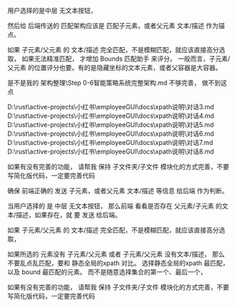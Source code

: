 用户选择的是中层 无文本按钮， 

然后给 后端传送的 匹配架构应该是 匹配子元素，或者父元素 文本/描述 作为锚点。

 如果 子元素/父元素 的 文本/描述 完全匹配，不是模糊匹配，就应该直接高分选取，
 如果无法精准匹配，
 才增加  Bounds 匹配助手 来评分。
一般而言，子元素/父元素 的位置评分也要。有的是隐藏坐标的文本元素，或者父容器是大容器。




是不是我的 架构整理\Step 0-6智能策略系统完整架构.md 不够完善， 做不到这点

D:\rust\active-projects\小红书\employeeGUI\docs\xpath说明\对话3.md
D:\rust\active-projects\小红书\employeeGUI\docs\xpath说明\对话4.md
D:\rust\active-projects\小红书\employeeGUI\docs\xpath说明\对话5.md
D:\rust\active-projects\小红书\employeeGUI\docs\xpath说明\对话6.md
D:\rust\active-projects\小红书\employeeGUI\docs\xpath说明\对话7.md
D:\rust\active-projects\小红书\employeeGUI\docs\xpath说明\对话8.md


如果有没有完善的功能， 请帮我 保持 子文件夹/子文件 模块化的方式完善，不要写简化版代码，一定要完善代码



确保 前端正确的 发送 子元素，或者父元素 文本/描述  等信息 给后端 作为判断。

当用户选择的 是 中层 无文本按钮， 那么前端 看看是否存在 父元素/子元素 的文本/描述，如果存在，就 要 发送 给后端。

如果 子元素/父元素 的 文本/描述 完全匹配，不是模糊匹配，就应该直接高分选取，

如果所选的 元素没有 子元素/父元素  或者 子元素/父元素 没有文本/描述， 那么
不要乱点乱匹配，要和 静态全局的xpath 对比。
选择静态全局的xpath 最匹配， 以及 bound 最匹配的元素。
而不是随意选择集合的第一个、最后一个，




如果有没有完善的功能， 请帮我 保持 子文件夹/子文件 模块化的方式完善，不要写简化版代码，一定要完善代码
